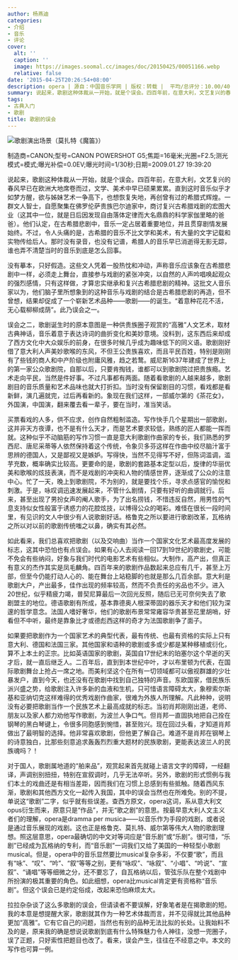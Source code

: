 ```yaml
---
author: 杨燕迪
categories:
- 介绍
- 音乐
- 评论
cover:
  alt: ''
  caption: ''
  image: https://images.soomal.cc/images/doc/20150425/00051166.webp
  relative: false
date: '2015-04-25T20:26:54+08:00'
description: opera | 源自：中国音乐学网 | 版权：转载 |  平均/总评分：10.00/40
summary: 说起来，歌剧这种体裁从一开始，就是个误会。四百年前，在意大利，文艺复兴的春风早已在欧洲大地席卷而过，文学、美术中早已硕果累累。直到这时音乐似乎才如梦方醒，欲与姊妹艺术一争高下，也想恢复失地，再创曾有过的希腊式辉煌。一群文人智士，自愿聚集在佛罗伦萨贵族巴尔迪家中，商讨复兴古希腊戏剧的宏图大业……
tags:
- 古典入门
- 歌剧
title: 歌剧的误会
---
```


![歌剧演出场景（莫扎特《魔笛》）](https://images.soomal.cc/images/doc/20150425/00051166.webp)

制造商=CANON;型号=CANON POWERSHOT G5;焦距=16毫米;光圈=F2.5;测光模式=模式;曝光补偿=0.0EV;曝光时间=1/30秒;日期=2009.01.27 19:39:20



说起来，歌剧这种体裁从一开始，就是个误会。四百年前，在意大利，文艺复兴的春风早已在欧洲大地席卷而过，文学、美术中早已硕果累累。直到这时音乐似乎才如梦方醒，欲与姊妹艺术一争高下，也想恢复失地，再创曾有过的希腊式辉煌。一群文人智士，自愿聚集在佛罗伦萨贵族巴尔迪家中，商讨复兴古希腊戏剧的宏图大业（这其中一位，就是日后因发现自由落体定律而大名鼎鼎的科学家伽里略的爸爸）。他们认定，在古希腊悲剧中，音乐一定占居着重要地位，并且贯穿剧情发展始终。不过，令人头痛的是，古希腊的音乐不比文学和美术，有大量的文字记载和实物传给后人。那时没有录音，也没有记谱，希腊人的音乐早已消逝得无影无踪，谁也弄不清楚当时的音乐到底是怎么回事。

没有摹本，只好假造。这些文人凭着一股热忱和冲动，声称音乐应该象在古希腊悲剧中一样，必须走上舞台，直接参与戏剧的紧张冲突，以自然的人声吟唱唤起观众的强烈感情，只有这样做，才算忠实继承和复兴古希腊悲剧的精神。这批文人音乐家以为，他们脑子里所想象到的这种音乐与戏剧的结合是古希腊悲剧的再造，但不曾想，结果却促成了一个崭新艺术品种――歌剧――的诞生。“着意种花花不活，无心载柳柳成荫”。此乃误会之一。
 
误会之二，歌剧诞生时的原本意图是一种供贵族圈子观赏的“高雅”人文艺术，取材古典神话，音乐着意于表达诗词的曲折变化和美妙意境。没料到，这东西后来却成了西方文化中大众娱乐的前身，在很多时候几乎成为趣味低下的同义语。歌剧刚好借了意大利人声美妙歌喉的东风，不但王公贵族喜欢，而且平民百姓，特别是刚刚有了些钱的商人和中产阶级也附庸风雅，趋之若鹜。威尼斯1637年建成了世界上的第一家公众歌剧院，自那以后，只要肯掏钱，谁都可以到歌剧院过把贵族瘾。艺术走向平民，当然是件好事。不过凡事都有两面。随着看歌剧的人越来越多，歌剧剧目的音乐质量和艺术品味也就大打折扣。当时没有保留剧目的习惯，看戏都是看新鲜，演几遍就完，过后再看新的。象现在我们这样，一部威尔第的《茶花女》，外国演，中国演，翻来覆去看一辈子，要在当时，准当笑话。

买票看戏的人多，供不应求，创作自然粗制滥造。写作快手几个星期出一部歌剧，这并非天方夜谭，也不是有什么天才，而是艺术要求较低，熟练的匠人都能一挥而就。这种似乎不动脑筋的写作习惯一直是意大利歌剧作曲家的专长，我们熟悉的罗西尼、唐尼采蒂等人依然保持着这个传统，令象贝多芬这样在作曲中绞尽脑汁富于思辨的德国人，又是鄙视又是嫉妒。写得快，当然不见得写不好，但陈词滥调，滥芋充数，概率确实比较高。更要命的是，歌剧的套路基本定型以后，旋律的华丽优美和歌喉的炫技表演，而不是戏剧的冲突和人物的情感世界，逐渐成了公众的注意中心。忙了一天，晚上到歌剧院，不为别的，就是要找个乐，寻求点感官的愉悦和刺激。于是，咏叹调迅速发展起来，不管什么剧情，只要有好听的曲调就行。后来，甚至出现了男扮女声的阉人歌手，为了出名捞钱，不惜违反自然，用男性的气息支持似女性般富于诱惑力的花腔炫技，以博得公众的喝彩。难怪在很长一段时间里，有见识的文人中很少有人说歌剧好话。格鲁克之所以要进行歌剧改革，瓦格纳之所以对以前的歌剧传统嗤之以鼻，确实有其必然。

如此看来，我们总喜欢把歌剧（以及交响曲）当作一个国家文化艺术最高度发展的标志，这其中恐怕也有点误会。如果有心人去阅读一回17到19世纪的歌剧史，可能不免会有些纳闷，好象与我们时代的电影艺术有些相似。大制作，高产出，但真正有意义的杰作其实是凤毛麟角。四百年来的歌剧作品数起来总应有几千，甚至上万部，但至今仍能打动人心的、能在舞台上站稳脚的也就是那么几百余部。意大利是歌剧大户，产出最多，佳作出现的频率较高，然而不负责任的劣品也不少。进入20世纪，似乎精疲力竭，普契尼算最后一次回光反照，随后已无可奈何失去了歌剧盟主的地位。德语歌剧有所成，基本靠德奥人根深蒂固的器乐天才和他们较为深邃的哲学意念。法国人嗜好奢华，他们的歌剧布景常常雍容华贵甚至花里胡哨，好看但不中听，最终是靠象比才或德彪西这样的奇才为法国歌剧争了面子。

如果要把歌剧作为一个国家艺术的典型代表，最有传统、也最有资格的实际上只有意大利、德国和法国三家。其他国家和语种的歌剧或多或少都是某种移植或衍化，算不上本土的正宗。比如英语国家的歌剧，英国自17世纪末的珀塞尔这个早逝的天才后，就一直后继乏人。二百年后，直到到本世纪中叶，才以布里顿为代表，在国际歌剧舞台上抢占一席之地。而美利坚这个在所有一切领域都可以傲视群雄的少壮暴发户，直到今天，也还没有在歌剧中找到自己独特的声音。东欧国家，借民族乐派兴盛之势，给歌剧注入许多新的血液和生机，只可惜语言障碍太大，象穆索尔斯基和亚纳切克这样难得的优秀戏剧作曲家，很难为外族人所理解。凡此种种，说明没有必要把歌剧当作一个民族艺术上最高成就的标志。当初肖邦刚刚出道，老师、朋友以及家人都力劝他写作歌剧，为波兰人争口气。但肖邦一直固执地把自己拴在钢琴的黑白琴键上，令很多同胞感到惋惜，甚至败兴。现在回过头看，才知道肖邦做出了最明智的选择。他非常喜欢歌剧，但他更了解自己。难道不是肖邦在钢琴上的诗意独白，比那些刻意追求轰轰烈烈重大题材的民族歌剧，更能表达波兰人的民族魂吗？！

对于国人，歌剧属地道的“舶来品”，观赏起来首先就碰上语言文字的障碍，一经翻译，声调别别扭扭，特别在宣叙调时，几乎无法卒听。另外，歌剧的形式惯例与我们本土的戏曲还是有相当差距，因而我们在习惯上总感到有些抵触。随着西风东渐，歌剧和其他西方文化一起传入我国，其中的误会当然也在所难免。别的不提，单说这“歌剧”二字，似乎就有些误差。查西方原文，opera这词，系从意大利文opus衍生而来，原意只是“作品”，并无“歌之剧”的意思。按最早意大利人文主义者们的理解，opera是dramma per musica――以音乐作为手段的戏剧，或者说是通过音乐展现的戏剧。这也正是格鲁克、莫扎特、威尔第等伟大人物的歌剧理想。照这层意思，opera最确切的中文对等词应是“音乐剧”或“乐剧”。很可惜，“乐剧”已经成为瓦格纳的专利，而“音乐剧”一词我们又给了美国的一种轻型小歌剧musical。但是，opera中的音乐显然要比musical复杂多彩，不仅要“歌”，而且有“咏”、“叹”、“吟”、“叙”等等之别，更有“咏叹”、“咏叙”、“小唱”、“吟说”、“宣叙”、“诵唱”等等细微之分，还不要忘了，自瓦格纳以后，管弦乐队在整个戏剧中所扮演的极其重要的角色。如此细想，opera比musical肯定更有资格称“音乐剧”。但这个误会已是约定俗成，改起来恐怕麻烦太大。
 
拉拉杂杂谈了这么多歌剧的误会，但请读者不要误解，好象笔者是在揭歌剧的短。我的本意是想提醒大家，歌剧就其作为一种艺术体裁而言，并不见得就比其他品种更加“高雅”。它有它自己的问题，当然也有别的品种无法比拟的长处。让我始料不及的是，原来我的确是想说说歌剧到底有什么特殊魅力令人神往，没想一兜圈子，误了正题，只好索性把题目也改了。看来，误会产生，往往在不经意之中。本文的写作也可算一例。